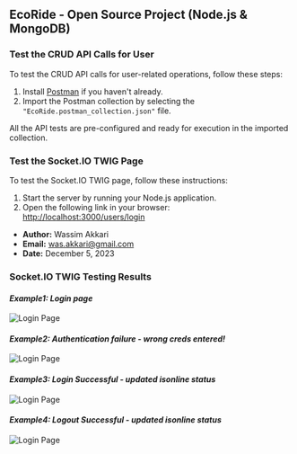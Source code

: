 ## EcoRide - Open Source Project (Node.js & MongoDB)

### Test the CRUD API Calls for User

To test the CRUD API calls for user-related operations, follow these steps:

1. Install [Postman](https://www.postman.com/) if you haven't already.
2. Import the Postman collection by selecting the `"EcoRide.postman_collection.json"` file.

All the API tests are pre-configured and ready for execution in the imported collection.

### Test the Socket.IO TWIG Page

To test the Socket.IO TWIG page, follow these instructions:

1. Start the server by running your Node.js application.
2. Open the following link in your browser: [http://localhost:3000/users/login](http://localhost:3000/users/login)

- **Author:** Wassim Akkari
- **Email:** was.akkari@gmail.com
- **Date:** December 5, 2023

### Socket.IO TWIG Testing Results

#### _Example1: Login page_

![Login Page](https://example.com/login-image.png)

#### _Example2: Authentication failure - wrong creds entered!_

![Login Page](https://example.com/login-image.png)

#### _Example3: Login Successful - updated isonline status_

![Login Page](https://example.com/login-image.png)

#### _Example4: Logout Successful - updated isonline status_

![Login Page](https://example.com/login-image.png)

